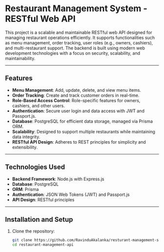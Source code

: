 # Restaurant Management System - RESTful Web API

This project is a scalable and maintainable RESTful web API designed for managing restaurant operations efficiently. It supports functionalities such as menu management, order tracking, user roles (e.g., owners, cashiers), and multi-restaurant support. The backend is built using modern web development technologies with a focus on security, scalability, and maintainability.

---

## Features

- **Menu Management**: Add, update, delete, and view menu items.
- **Order Tracking**: Create and track customer orders in real-time.
- **Role-Based Access Control**: Role-specific features for owners, cashiers, and other users.
- **Authentication**: Secure user login and data access with JWT and Passport.js.
- **Database**: PostgreSQL for efficient data storage, managed via Prisma ORM.
- **Scalability**: Designed to support multiple restaurants while maintaining data integrity.
- **RESTful API Design**: Adheres to REST principles for simplicity and extensibility.

---

## Technologies Used

- **Backend Framework**: Node.js with Express.js
- **Database**: PostgreSQL
- **ORM**: Prisma
- **Authentication**: JSON Web Tokens (JWT) and Passport.js
- **API Design**: RESTful principles

---

## Installation and Setup

1. Clone the repository:
   ```bash
   git clone https://github.com/RavinduAkalanka/resturant-management-system-RESTful-web-api.git
   cd restaurant-management-api
